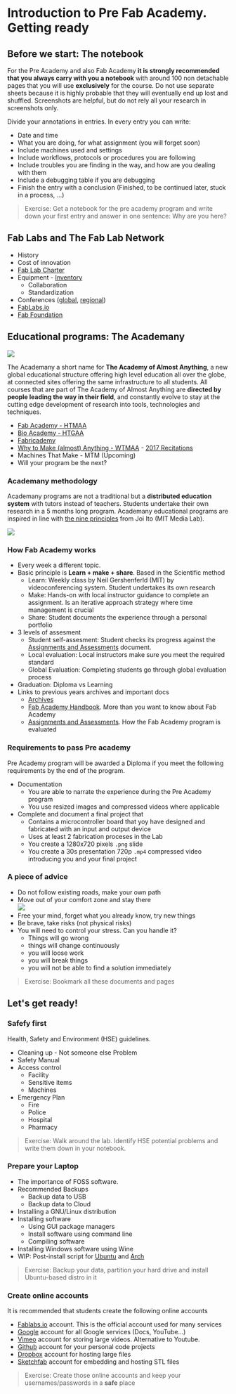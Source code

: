 # Introduction to Pre Fab Academy. Getting ready

## Before we start: The notebook
For the Pre Academy and also Fab Academy **it is strongly recommended that you always carry with you a notebook** with around 100 non detachable pages that you will use **exclusively** for the course. Do not use separate sheets because it is highly probable that they will eventually end up lost and shuffled. Screenshots are helpful, but do not rely all your research in screenshots only.

Divide your annotations in entries. In every entry you can write:

* Date and time
* What you are doing, for what assignment (you will forget soon)
* Include machines used and settings
* Include workflows, protocols or procedures you are following
* Include troubles you are finding in the way, and how are you dealing with them
* Include a debugging table if you are debugging
* Finish the entry with a conclusion (Finished, to be continued later, stuck in a process, ...)

> Exercise: Get a notebook for the pre academy program and write down your first entry and answer in one sentence: Why are you here?

## Fab Labs and The Fab Lab Network

* History
* Cost of innovation
* [Fab Lab Charter](http://fab.cba.mit.edu/about/charter/)
* Equipment - [Inventory](https://docs.google.com/spreadsheets/d/1U-jcBWOJEjBT5A0N84IUubtcHKMEMtndQPLCkZCkVsU/pub?single=true&gid=0&output=html)
  * Collaboration
  * Standardization
* Conferences ([global](http://fab13.fabevent.org/), [regional]())
* [FabLabs.io](http://fablabs.io)
* [Fab Foundation](http://fabfoundation.org)

## Educational programs: The Academany
![](./img/intro/academany.png)

The Academany a short name for **The Academy of Almost Anything**, a new global educational structure offering high level education all over the globe, at connected sites offering the same infrastructure to all students. All courses that are part of The Academy of Almost Anything are **directed by people leading the way in their field**, and constantly evolve to stay at the cutting edge development of research into tools, technologies and techniques.

* [Fab Academy - HTMAA](http://fabacademy.org/)
* [Bio Academy - HTGAA](http://bio.academany.org/)
* [Fabricademy](http://textile-academy.org/)
* [Why to Make (almost) Anything - WTMAA](http://academany.org/design/) - [2017 Recitations](http://archive.fabacademy.org/archives/2017/master/lectures/index.html)
* Machines That Make - MTM (Upcoming)
* Will your program be the next?

### Academany methodology
Academany programs are not a traditional but a **distributed education system** with tutors instead of teachers. Students undertake their own research in a 5 months long program. Academany educational programs are inspired in line with [the nine principles](http://media.mit.edu/about/principles) from Joi Ito (MIT Media Lab).

![](./img/intro/principles.jpeg)

### How Fab Academy works
* Every week a different topic.
* Basic principle is **Learn + make + share**. Based in the Scientific method
  * Learn: Weekly class by Neil Gershenferld (MIT) by videoconferencing system. Student undertakes its own research
  * Make: Hands-on with local instructor guidance to complete an assignment. Is an iterative approach strategy where time management is crucial
  * Share: Student documents the experience through a personal portfolio
* 3 levels of assesment
  * Student self-assesment: Student checks its progress against the [Assignments and Assessments](http://docs.academany.org/FabAcademy-Assessment/_book/) document.
  * Local evaluation: Local instructors make sure you meet the required standard
  * Global Evaluation: Completing students go through global evaluation process
* Graduation: Diploma vs Learning
* Links to previous years archives and important docs
  * [Archives](http://archive.fabacademy.org)
  * [Fab Academy Handbook](http://docs.academany.org/FabAcademy-Handbook/_book/). More than you want to know about Fab Academy
  * [Assignments and Assessments](http://docs.academany.org/FabAcademy-Assessment/_book/). How the Fab Academy program is evaluated

### Requirements to pass Pre academy
Pre Academy program will be awarded a Diploma if you meet the following requirements by the end of the program.
* Documentation
  * You are able to narrate the experience during the Pre Academy program
  * You use resized images and compressed videos where applicable
* Complete and document a final project that
  * Contains a microcontroller board that yoy have designed and fabricated with an input and output device
  * Uses at least 2 fabrication proceses in the Lab
  * You create a 1280x720 pixels `.png` slide
  * You create a 30s presentation 720p `.mp4` compressed video introducing you and your final project

### A piece of advice
* Do not follow existing roads, make your own path
* Move out of your comfort zone and stay there  
![](../diagrams/comfort.png)
* Free your mind, forget what you already know, try new things
* Be brave, take risks (not physical risks)
* You will need to control your stress. Can you handle it?
  * Things will go wrong
  * things will change continuously
  * you will loose work
  * you will break things
  * you will not be able to find a solution immediately

> Exercise: Bookmark all these documents and pages

## Let's get ready!

### Safefy first
Health, Safety and Environment (HSE) guidelines.
* Cleaning up - Not someone else Problem
* Safety Manual
* Access control
  * Facility
  * Sensitive items
  * Machines
* Emergency Plan
  * Fire
  * Police
  * Hospital
  * Pharmacy

> Exercise: Walk around the lab. Identify HSE potential problems and write them down in your notebook.

### Prepare your Laptop
* The importance of FOSS software.
* Recommended Backups
  * Backup data to USB
  * Backup data to Cloud
* Installing a GNU/Linux distribution
* Installing software
  * Using GUI package managers
  * Install software using command line
  * Compiling software
* Installing Windows software using Wine
* WIP: Post-install script for [Ubuntu]() and [Arch]()

> Exercise: Backup your data, partition your hard drive and install Ubuntu-based distro in it

### Create online accounts
It is recommended that students create the following online accounts
* [Fablabs.io](fablabs.io) account. This is the official account used for many services
* [Google](google.com) account for all Google services (Docs, YouTube...)
* [Vimeo](vimeo.com) account for storing large videos. Alternative to Youtube.
* [Github](github.com) account for your personal code projects
* [Dropbox](dropbox.com) account for hosting large files
* [Sketchfab](sketchfab.com) account for embedding and hosting STL files

> Exercise: Create those online accounts and keep your usernames/passwords in a **safe** place
